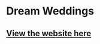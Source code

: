 # Dream Weddings

## [View the website here](https://nicolejackson89.github.io/pp1-dream-wedding/)


